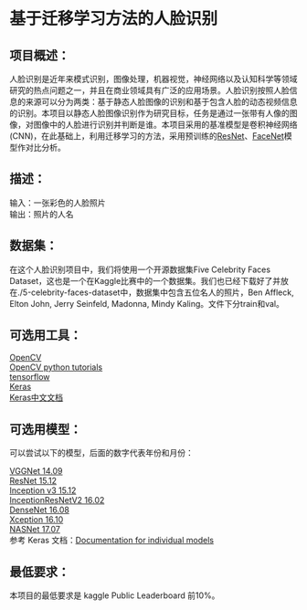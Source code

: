 基于迁移学习方法的人脸识别
===
项目概述：
-----
人脸识别是近年来模式识别，图像处理，机器视觉，神经网络以及认知科学等领域研究的热点问题之一，并且在商业领域具有广泛的应用场景。人脸识别按照人脸信息的来源可以分为两类：基于静态人脸图像的识别和基于包含人脸的动态视频信息的识别。本项目以静态人脸图像识别作为研究目标，任务是通过一张带有人像的图像，对图像中的人脸进行识别并判断是谁。本项目采用的基准模型是卷积神经网络(CNN)，在此基础上，利用迁移学习的方法，采用预训练的[ResNet](https://arxiv.org/abs/1512.03385)、[FaceNet](https://arxiv.org/abs/1503.03832)模型作对比分析。

描述：
------
输入：一张彩色的人脸照片<br>
输出：照片的人名

数据集：
------
在这个人脸识别项目中，我们将使用一个开源数据集Five Celebrity Faces Dataset，这也是一个在Kaggle比赛中的一个数据集。我们也已经下载好了并放在./5-celebrity-faces-dataset中，数据集中包含五位名人的照片，Ben Affleck, Elton John, Jerry Seinfeld, Madonna, Mindy Kaling。文件下分train和val。

可选用工具：
------
[OpenCV](https://github.com/opencv/opencv)<br>
[OpenCV python tutorials](https://docs.opencv.org/3.1.0/d6/d00/tutorial_py_root.html)<br>
[tensorflow](https://github.com/tensorflow/tensorflow)<br>
[Keras](https://github.com/keras-team/keras)<br>
[Keras中文文档](https://keras.io/zh/) 

可选用模型：
------
可以尝试以下的模型，后面的数字代表年份和月份：

[VGGNet 14.09](https://arxiv.org/abs/1409.1556)<br>
[ResNet 15.12](https://arxiv.org/abs/1512.03385)<br>
[Inception v3 15.12](https://arxiv.org/abs/1512.00567)<br>
[InceptionResNetV2 16.02](https://arxiv.org/abs/1602.07261)<br>
[DenseNet 16.08](https://arxiv.org/abs/1608.06993)<br>
[Xception 16.10](https://arxiv.org/abs/1610.02357)<br>
[NASNet 17.07](https://arxiv.org/abs/1707.07012)<br>
参考 Keras 文档：[Documentation for individual models](https://keras.io/applications/#documentation-for-individual-models)

最低要求：
--------
本项目的最低要求是 kaggle Public Leaderboard 前10%。


